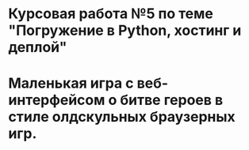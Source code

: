 # Курсовая работа №5 по теме "Погружение в Python, хостинг и деплой"

# Маленькая игра с веб-интерфейсом о битве героев в стиле олдскульных браузерных игр.